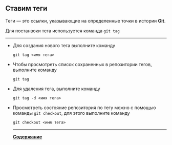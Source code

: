 ## Ставим теги

Теги — это ссылки, указывающие на определенные точки в истории **Git**.

Для постанвоки тега используется команда ``git tag``
***

- Для создания нового тега выполните команду
  ```
  git tag <имя тега>
  ```

- Чтобы просмотреть список сохраненных в репозитории тегов, выполните команду
  ```
  git tag
  ```

- Для удаления тега, выполните команду
  ```
  git tag -d <имя тега>
  ```

 - Просмотреть состояние репозитория по тегу можно с помощью команды ``git checkout``, для этого выполните команду

   ```
   git checkout <имя тега>
   ```

   ***
   [**Содержание**](/readme.md)